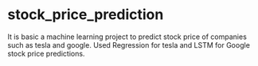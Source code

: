 # stock_price_prediction
It is basic a machine learning project to predict stock price of companies such as tesla and google.
Used Regression for tesla and LSTM for Google stock price predictions.
